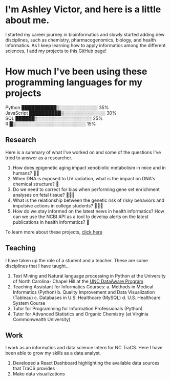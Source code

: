 # I'm Ashley Victor, and here is a little about me.
I started my career journey in bioinformatics and slowly started adding new disciplines, such as chemistry, pharmacogenomics, biology, and health informatics. As I keep learning how to apply informatics among the different sciences, I add my projects to this GitHub page! 

# How much I've been using these programming languages for my projects            

Python       ███████████▒░░░░░░░░░░░░   35%  
JavaScript   ██████████▒░░░░░░░░░░░░░   30%  
SQL          ██████▒░░░░░░░░░░░░░░░░░   25%  
R            █▒░░░░░░░░░░░░░░░░░░░░░░   15%   

## Research
Here is a summary of what I've worked on and some of the questions I've tried to answer as a researcher.

1. How does epigenetic aging impact xenobiotic metabolism in mice and in humans? 💊🐁
2. When DNA is exposed to UV radiation, what is the impact on DNA's chemical structure? 🧬
3. Do we need to correct for bias when performing gene set enrichment analyses on fetal tissue? 👩🏻‍🍼
4. What is the relationship between the genetic risk of risky behaviors and impulsive actions in college students? 👩🏻‍🏫
5. How do we stay informed on the latest news in health informatics? How can we use the NCBI API as a tool to develop alerts on the latest publications in health informatics? 📰

To learn more about these projects, [click here](https://www.linkedin.com/in/ashley-victor/details/projects/)
   
## Teaching
I have taken up the role of a student and a teacher. These are some disciplines that I have taught...
1. Text Mining and Natural language processing in Python at the University of North Carolina- Chapel Hill at the [UNC DataAware Program](https://datamine.unc.edu/dataaware-training-modules/) 
2. Teaching Assistant for Informatics Courses:
   a. Methods in Medical Informatics (Python)
   b. Quality Improvement and Data Visualization (Tableau)
   c. Databases in U.S. Healthcare (MySQL)
   d. U.S. Healthcare System Course
3. Tutor for Programming for Information Professionals (Python)
4. Tutor for Advanced Statistics and Organic Chemistry (at Virginia Commonwealth University)

## Work
I work as an informatics and data science intern for NC TraCS. Here I have been able to grow my skills as a data analyst. 
1. Developed a React Dashboard highlighting the available data sources that TraCS provides
2. Make data visualizations 

